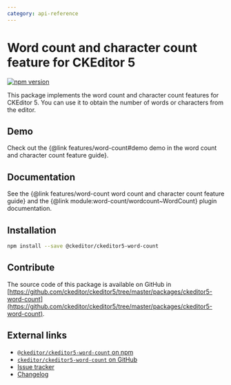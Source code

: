 ```yaml
---
category: api-reference
---
```


# Word count and character count feature for CKEditor&nbsp;5

[![npm version](https://badge.fury.io/js/%40ckeditor%2Fckeditor5-word-count.svg)](https://www.npmjs.com/package/@ckeditor/ckeditor5-word-count)

This package implements the word count and character count features for CKEditor&nbsp;5. You can use it to obtain the number of words or characters from the editor.

## Demo

Check out the {@link features/word-count#demo demo in the word count and character count feature guide}.

## Documentation

See the {@link features/word-count word count and character count feature guide} and the {@link module:word-count/wordcount~WordCount} plugin documentation.

## Installation

```bash
npm install --save @ckeditor/ckeditor5-word-count
```

## Contribute

The source code of this package is available on GitHub in [https://github.com/ckeditor/ckeditor5/tree/master/packages/ckeditor5-word-count](https://github.com/ckeditor/ckeditor5/tree/master/packages/ckeditor5-word-count).

## External links

* [`@ckeditor/ckeditor5-word-count` on npm](https://www.npmjs.com/package/@ckeditor/ckeditor5-word-count)
* [`ckeditor/ckeditor5-word-count` on GitHub](https://github.com/ckeditor/ckeditor5/tree/master/packages/ckeditor5-word-count)
* [Issue tracker](https://github.com/ckeditor/ckeditor5/issues)
* [Changelog](https://github.com/ckeditor/ckeditor5/blob/master/CHANGELOG.md)

